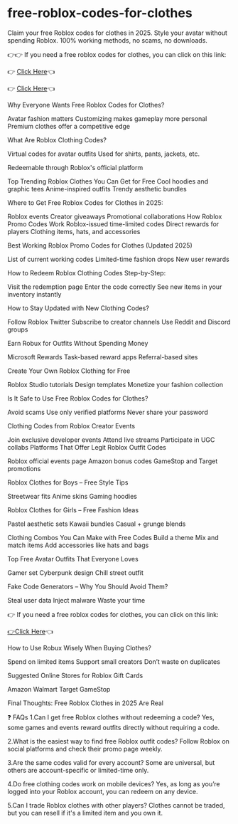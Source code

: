 # free-roblox-codes-for-clothes
Claim your free Roblox codes for clothes in 2025. Style your avatar without spending Roblox. 100% working methods, no scams, no downloads.




👉👉 If you need a free roblox codes for clothes, you can click on this link:

👉 [Click Here](https://getrewardgif.com/robloxcode/)👈

👉 [Click Here](https://getrewardgif.com/robloxcode/)👈




Why Everyone Wants Free Roblox Codes for Clothes?

Avatar fashion matters
Customizing makes gameplay more personal
Premium clothes offer a competitive edge

What Are Roblox Clothing Codes?

Virtual codes for avatar outfits
Used for shirts, pants, jackets, etc.

Redeemable through Roblox's official platform

Top Trending Roblox Clothes You Can Get for Free
Cool hoodies and graphic tees
Anime-inspired outfits
Trendy aesthetic bundles

Where to Get Free Roblox Codes for Clothes in 2025:

Roblox events
Creator giveaways
Promotional collaborations
How Roblox Promo Codes Work
Roblox-issued time-limited codes
Direct rewards for players
Clothing items, hats, and accessories

Best Working Roblox Promo Codes for Clothes (Updated 2025)

List of current working codes
Limited-time fashion drops
New user rewards

How to Redeem Roblox Clothing Codes Step-by-Step:

Visit the redemption page
Enter the code correctly
See new items in your inventory instantly

How to Stay Updated with New Clothing Codes?

Follow Roblox Twitter
Subscribe to creator channels
Use Reddit and Discord groups

Earn Robux for Outfits Without Spending Money

Microsoft Rewards
Task-based reward apps
Referral-based sites

Create Your Own Roblox Clothing for Free

Roblox Studio tutorials
Design templates
Monetize your fashion collection

Is It Safe to Use Free Roblox Codes for Clothes?

Avoid scams
Use only verified platforms
Never share your password

Clothing Codes from Roblox Creator Events

Join exclusive developer events
Attend live streams
Participate in UGC collabs
Platforms That Offer Legit Roblox Outfit Codes

Roblox official events page
Amazon bonus codes
GameStop and Target promotions

Roblox Clothes for Boys – Free Style Tips

Streetwear fits
Anime skins
Gaming hoodies

Roblox Clothes for Girls – Free Fashion Ideas

Pastel aesthetic sets
Kawaii bundles
Casual + grunge blends

Clothing Combos You Can Make with Free Codes
Build a theme
Mix and match items
Add accessories like hats and bags

Top Free Avatar Outfits That Everyone Loves

Gamer set
Cyberpunk design
Chill street outfit

Fake Code Generators – Why You Should Avoid Them?

Steal user data
Inject malware
Waste your time



👉 If you need a free roblox codes for clothes, you can click on this link:

[👉Click Here](https://getrewardgif.com/robloxcode/)👈




How to Use Robux Wisely When Buying Clothes?

Spend on limited items
Support small creators
Don’t waste on duplicates

Suggested Online Stores for Roblox Gift Cards

Amazon
Walmart
Target
GameStop

Final Thoughts: Free Roblox Clothes in 2025 Are Real

❓ FAQs
1.Can I get free Roblox clothes without redeeming a code?
Yes, some games and events reward outfits directly without requiring a code.

2.What is the easiest way to find free Roblox outfit codes?
Follow Roblox on social platforms and check their promo page weekly.

3.Are the same codes valid for every account?
Some are universal, but others are account-specific or limited-time only.

4.Do free clothing codes work on mobile devices?
Yes, as long as you’re logged into your Roblox account, you can redeem on any device.

5.Can I trade Roblox clothes with other players?
Clothes cannot be traded, but you can resell if it's a limited item and you own it.

